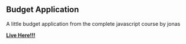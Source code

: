 ## Budget Application

A little budget application from the complete javascript course by jonas

[**Live Here!!!**](https://marlonry.github.io/Budget-Application/)